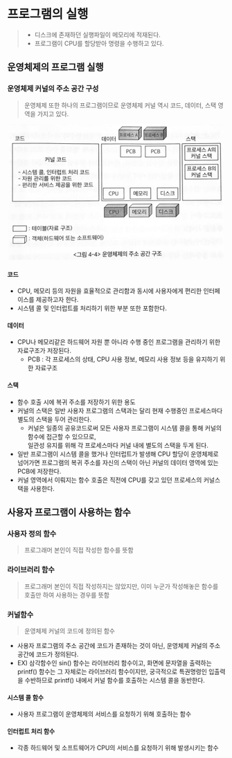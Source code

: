 # 프로그램의 실행
> - 디스크에 존재하던 실행파일이 메모리에 적재된다.
> - 프로그램이 CPU를 할당받아 명령을 수행하고 있다.

## 운영체제의 프로그램 실행

### 운영체제 커널의 주소 공간 구성
> 운영체제 또한 하나의 프로그램이므로 운영체제 커널 역시 코드, 데이터, 스택 영역을 가지고 있다.

<p align="center"><img src="../images/os_address.png" width="500"></p>

 
#### 코드
- CPU, 메모리 등의 자원을 효율적으로 관리함과 동시에 사용자에게 편리한 인터페이스를 제공하고자 한다.
- 시스템 콜 및 인터럽트를 처리하기 위한 부분 또한 포함한다.

#### 데이터
- CPU나 메모리같은 하드웨어 자원 뿐 아니라 수행 중인 프로그램을 관리하기 위한 자료구조가 저장된다.
  - PCB : 각 프로세스의 상태, CPU 사용 정보, 메모리 사용 정보 등을 유지하기 위한 자료구조

#### 스택
- 함수 호출 시에 복귀 주소를 저장하기 위한 용도
- 커널의 스택은 일반 사용자 프로그램의 스택과는 달리 현재 수행중인 프로세스마다 별도의 스택을 두어 관리한다.
  - 커널은 일종의 공유코드로써 모든 사용자 프로그램이 시스템 콜을 통해 커널의 함수에 접근할 수 있으므로, <br/> 일관성 유지를 위해 각 프로세스마다 커널 내에 별도의 스택을 두게 된다.
- 일반 프로그램이 시스템 콜을 했거나 인터럽트가 발생해 CPU 할당이 운영체제로 넘어가면 프로그램의 복귀 주소를 자신의 스택이 아닌 커널의 데이터 영역에 있는 PCB에 저장한다. 
- 커널 영역에서 이뤄지는 함수 호출은 직전에 CPU를 갖고 있던 프로세스의 커널스택을 사용한다.


## 사용자 프로그램이 사용하는 함수
### 사용자 정의 함수
> 프로그래머 본인이 직접 작성한 함수를 뜻함
### 라이브러리 함수
> 프로그래머 본인이 직접 작성하지는 않았지만, 이미 누군가 작성해놓은 함수를 호출만 하여 사용하는 경우를 뜻함
### 커널함수
> 운영체제 커널의 코드에 정의된 함수
- 사용자 프로그램의 주소 공간에 코드가 존재하는 것이 아닌, 운영체제 커널의 주소 공간에 코드가 정의된다.
- EX) 삼각함수인 sin() 함수는 라이브러리 함수이고, 화면에 문자열을 출력하는 printf() 함수는 그 자체로는 라이브러리 함수이지만, 궁극적으로 특권명령인 입출력을 수반하므로 printf() 내에서 커널 함수를 호출하는 시스템 콜을 동반한다.
#### 시스템 콜 함수
- 사용자 프로그램이 운영체제의 서비스를 요청하기 위해 호출하는 함수
#### 인터럽트 처리 함수
- 각종 하드웨어 및 소프트웨어가 CPU의 서비스를 요청하기 위해 발생시키는 함수

